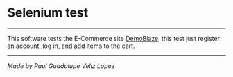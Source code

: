 <h1>Selenium test</h1>
<hr>
<p>
    This software tests the E-Commerce site <a href="https://www.demoblaze.com">DemoBlaze</a>, this test just register an account, log in, and add items to the cart.
</p>
<hr>
<i>Made by Paul Guadalupe Veliz Lopez</i>
